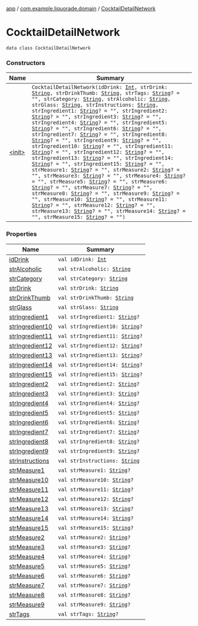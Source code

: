 [app](../../index.md) / [com.example.liquorade.domain](../index.md) / [CocktailDetailNetwork](./index.md)

# CocktailDetailNetwork

`data class CocktailDetailNetwork`

### Constructors

| Name | Summary |
|---|---|
| [&lt;init&gt;](-init-.md) | `CocktailDetailNetwork(idDrink: `[`Int`](https://kotlinlang.org/api/latest/jvm/stdlib/kotlin/-int/index.html)`, strDrink: `[`String`](https://kotlinlang.org/api/latest/jvm/stdlib/kotlin/-string/index.html)`, strDrinkThumb: `[`String`](https://kotlinlang.org/api/latest/jvm/stdlib/kotlin/-string/index.html)`, strTags: `[`String`](https://kotlinlang.org/api/latest/jvm/stdlib/kotlin/-string/index.html)`? = "", strCategory: `[`String`](https://kotlinlang.org/api/latest/jvm/stdlib/kotlin/-string/index.html)`, strAlcoholic: `[`String`](https://kotlinlang.org/api/latest/jvm/stdlib/kotlin/-string/index.html)`, strGlass: `[`String`](https://kotlinlang.org/api/latest/jvm/stdlib/kotlin/-string/index.html)`, strInstructions: `[`String`](https://kotlinlang.org/api/latest/jvm/stdlib/kotlin/-string/index.html)`, strIngredient1: `[`String`](https://kotlinlang.org/api/latest/jvm/stdlib/kotlin/-string/index.html)`? = "", strIngredient2: `[`String`](https://kotlinlang.org/api/latest/jvm/stdlib/kotlin/-string/index.html)`? = "", strIngredient3: `[`String`](https://kotlinlang.org/api/latest/jvm/stdlib/kotlin/-string/index.html)`? = "", strIngredient4: `[`String`](https://kotlinlang.org/api/latest/jvm/stdlib/kotlin/-string/index.html)`? = "", strIngredient5: `[`String`](https://kotlinlang.org/api/latest/jvm/stdlib/kotlin/-string/index.html)`? = "", strIngredient6: `[`String`](https://kotlinlang.org/api/latest/jvm/stdlib/kotlin/-string/index.html)`? = "", strIngredient7: `[`String`](https://kotlinlang.org/api/latest/jvm/stdlib/kotlin/-string/index.html)`? = "", strIngredient8: `[`String`](https://kotlinlang.org/api/latest/jvm/stdlib/kotlin/-string/index.html)`? = "", strIngredient9: `[`String`](https://kotlinlang.org/api/latest/jvm/stdlib/kotlin/-string/index.html)`? = "", strIngredient10: `[`String`](https://kotlinlang.org/api/latest/jvm/stdlib/kotlin/-string/index.html)`? = "", strIngredient11: `[`String`](https://kotlinlang.org/api/latest/jvm/stdlib/kotlin/-string/index.html)`? = "", strIngredient12: `[`String`](https://kotlinlang.org/api/latest/jvm/stdlib/kotlin/-string/index.html)`? = "", strIngredient13: `[`String`](https://kotlinlang.org/api/latest/jvm/stdlib/kotlin/-string/index.html)`? = "", strIngredient14: `[`String`](https://kotlinlang.org/api/latest/jvm/stdlib/kotlin/-string/index.html)`? = "", strIngredient15: `[`String`](https://kotlinlang.org/api/latest/jvm/stdlib/kotlin/-string/index.html)`? = "", strMeasure1: `[`String`](https://kotlinlang.org/api/latest/jvm/stdlib/kotlin/-string/index.html)`? = "", strMeasure2: `[`String`](https://kotlinlang.org/api/latest/jvm/stdlib/kotlin/-string/index.html)`? = "", strMeasure3: `[`String`](https://kotlinlang.org/api/latest/jvm/stdlib/kotlin/-string/index.html)`? = "", strMeasure4: `[`String`](https://kotlinlang.org/api/latest/jvm/stdlib/kotlin/-string/index.html)`? = "", strMeasure5: `[`String`](https://kotlinlang.org/api/latest/jvm/stdlib/kotlin/-string/index.html)`? = "", strMeasure6: `[`String`](https://kotlinlang.org/api/latest/jvm/stdlib/kotlin/-string/index.html)`? = "", strMeasure7: `[`String`](https://kotlinlang.org/api/latest/jvm/stdlib/kotlin/-string/index.html)`? = "", strMeasure8: `[`String`](https://kotlinlang.org/api/latest/jvm/stdlib/kotlin/-string/index.html)`? = "", strMeasure9: `[`String`](https://kotlinlang.org/api/latest/jvm/stdlib/kotlin/-string/index.html)`? = "", strMeasure10: `[`String`](https://kotlinlang.org/api/latest/jvm/stdlib/kotlin/-string/index.html)`? = "", strMeasure11: `[`String`](https://kotlinlang.org/api/latest/jvm/stdlib/kotlin/-string/index.html)`? = "", strMeasure12: `[`String`](https://kotlinlang.org/api/latest/jvm/stdlib/kotlin/-string/index.html)`? = "", strMeasure13: `[`String`](https://kotlinlang.org/api/latest/jvm/stdlib/kotlin/-string/index.html)`? = "", strMeasure14: `[`String`](https://kotlinlang.org/api/latest/jvm/stdlib/kotlin/-string/index.html)`? = "", strMeasure15: `[`String`](https://kotlinlang.org/api/latest/jvm/stdlib/kotlin/-string/index.html)`? = "")` |

### Properties

| Name | Summary |
|---|---|
| [idDrink](id-drink.md) | `val idDrink: `[`Int`](https://kotlinlang.org/api/latest/jvm/stdlib/kotlin/-int/index.html) |
| [strAlcoholic](str-alcoholic.md) | `val strAlcoholic: `[`String`](https://kotlinlang.org/api/latest/jvm/stdlib/kotlin/-string/index.html) |
| [strCategory](str-category.md) | `val strCategory: `[`String`](https://kotlinlang.org/api/latest/jvm/stdlib/kotlin/-string/index.html) |
| [strDrink](str-drink.md) | `val strDrink: `[`String`](https://kotlinlang.org/api/latest/jvm/stdlib/kotlin/-string/index.html) |
| [strDrinkThumb](str-drink-thumb.md) | `val strDrinkThumb: `[`String`](https://kotlinlang.org/api/latest/jvm/stdlib/kotlin/-string/index.html) |
| [strGlass](str-glass.md) | `val strGlass: `[`String`](https://kotlinlang.org/api/latest/jvm/stdlib/kotlin/-string/index.html) |
| [strIngredient1](str-ingredient1.md) | `val strIngredient1: `[`String`](https://kotlinlang.org/api/latest/jvm/stdlib/kotlin/-string/index.html)`?` |
| [strIngredient10](str-ingredient10.md) | `val strIngredient10: `[`String`](https://kotlinlang.org/api/latest/jvm/stdlib/kotlin/-string/index.html)`?` |
| [strIngredient11](str-ingredient11.md) | `val strIngredient11: `[`String`](https://kotlinlang.org/api/latest/jvm/stdlib/kotlin/-string/index.html)`?` |
| [strIngredient12](str-ingredient12.md) | `val strIngredient12: `[`String`](https://kotlinlang.org/api/latest/jvm/stdlib/kotlin/-string/index.html)`?` |
| [strIngredient13](str-ingredient13.md) | `val strIngredient13: `[`String`](https://kotlinlang.org/api/latest/jvm/stdlib/kotlin/-string/index.html)`?` |
| [strIngredient14](str-ingredient14.md) | `val strIngredient14: `[`String`](https://kotlinlang.org/api/latest/jvm/stdlib/kotlin/-string/index.html)`?` |
| [strIngredient15](str-ingredient15.md) | `val strIngredient15: `[`String`](https://kotlinlang.org/api/latest/jvm/stdlib/kotlin/-string/index.html)`?` |
| [strIngredient2](str-ingredient2.md) | `val strIngredient2: `[`String`](https://kotlinlang.org/api/latest/jvm/stdlib/kotlin/-string/index.html)`?` |
| [strIngredient3](str-ingredient3.md) | `val strIngredient3: `[`String`](https://kotlinlang.org/api/latest/jvm/stdlib/kotlin/-string/index.html)`?` |
| [strIngredient4](str-ingredient4.md) | `val strIngredient4: `[`String`](https://kotlinlang.org/api/latest/jvm/stdlib/kotlin/-string/index.html)`?` |
| [strIngredient5](str-ingredient5.md) | `val strIngredient5: `[`String`](https://kotlinlang.org/api/latest/jvm/stdlib/kotlin/-string/index.html)`?` |
| [strIngredient6](str-ingredient6.md) | `val strIngredient6: `[`String`](https://kotlinlang.org/api/latest/jvm/stdlib/kotlin/-string/index.html)`?` |
| [strIngredient7](str-ingredient7.md) | `val strIngredient7: `[`String`](https://kotlinlang.org/api/latest/jvm/stdlib/kotlin/-string/index.html)`?` |
| [strIngredient8](str-ingredient8.md) | `val strIngredient8: `[`String`](https://kotlinlang.org/api/latest/jvm/stdlib/kotlin/-string/index.html)`?` |
| [strIngredient9](str-ingredient9.md) | `val strIngredient9: `[`String`](https://kotlinlang.org/api/latest/jvm/stdlib/kotlin/-string/index.html)`?` |
| [strInstructions](str-instructions.md) | `val strInstructions: `[`String`](https://kotlinlang.org/api/latest/jvm/stdlib/kotlin/-string/index.html) |
| [strMeasure1](str-measure1.md) | `val strMeasure1: `[`String`](https://kotlinlang.org/api/latest/jvm/stdlib/kotlin/-string/index.html)`?` |
| [strMeasure10](str-measure10.md) | `val strMeasure10: `[`String`](https://kotlinlang.org/api/latest/jvm/stdlib/kotlin/-string/index.html)`?` |
| [strMeasure11](str-measure11.md) | `val strMeasure11: `[`String`](https://kotlinlang.org/api/latest/jvm/stdlib/kotlin/-string/index.html)`?` |
| [strMeasure12](str-measure12.md) | `val strMeasure12: `[`String`](https://kotlinlang.org/api/latest/jvm/stdlib/kotlin/-string/index.html)`?` |
| [strMeasure13](str-measure13.md) | `val strMeasure13: `[`String`](https://kotlinlang.org/api/latest/jvm/stdlib/kotlin/-string/index.html)`?` |
| [strMeasure14](str-measure14.md) | `val strMeasure14: `[`String`](https://kotlinlang.org/api/latest/jvm/stdlib/kotlin/-string/index.html)`?` |
| [strMeasure15](str-measure15.md) | `val strMeasure15: `[`String`](https://kotlinlang.org/api/latest/jvm/stdlib/kotlin/-string/index.html)`?` |
| [strMeasure2](str-measure2.md) | `val strMeasure2: `[`String`](https://kotlinlang.org/api/latest/jvm/stdlib/kotlin/-string/index.html)`?` |
| [strMeasure3](str-measure3.md) | `val strMeasure3: `[`String`](https://kotlinlang.org/api/latest/jvm/stdlib/kotlin/-string/index.html)`?` |
| [strMeasure4](str-measure4.md) | `val strMeasure4: `[`String`](https://kotlinlang.org/api/latest/jvm/stdlib/kotlin/-string/index.html)`?` |
| [strMeasure5](str-measure5.md) | `val strMeasure5: `[`String`](https://kotlinlang.org/api/latest/jvm/stdlib/kotlin/-string/index.html)`?` |
| [strMeasure6](str-measure6.md) | `val strMeasure6: `[`String`](https://kotlinlang.org/api/latest/jvm/stdlib/kotlin/-string/index.html)`?` |
| [strMeasure7](str-measure7.md) | `val strMeasure7: `[`String`](https://kotlinlang.org/api/latest/jvm/stdlib/kotlin/-string/index.html)`?` |
| [strMeasure8](str-measure8.md) | `val strMeasure8: `[`String`](https://kotlinlang.org/api/latest/jvm/stdlib/kotlin/-string/index.html)`?` |
| [strMeasure9](str-measure9.md) | `val strMeasure9: `[`String`](https://kotlinlang.org/api/latest/jvm/stdlib/kotlin/-string/index.html)`?` |
| [strTags](str-tags.md) | `val strTags: `[`String`](https://kotlinlang.org/api/latest/jvm/stdlib/kotlin/-string/index.html)`?` |
